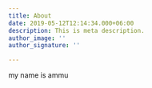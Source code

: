 ```yaml
---
title: About
date: 2019-05-12T12:14:34.000+06:00
description: This is meta description.
author_image: ''
author_signature: ''

---
```

my name is ammu 